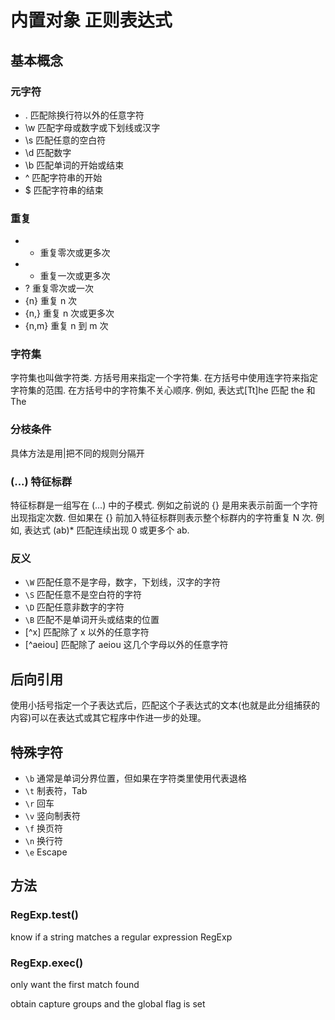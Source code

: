 # 内置对象 正则表达式

## 基本概念

### 元字符

- . 匹配除换行符以外的任意字符
- \w 匹配字母或数字或下划线或汉字
- \s 匹配任意的空白符
- \d 匹配数字
- \b 匹配单词的开始或结束
- ^ 匹配字符串的开始
- \$ 匹配字符串的结束

### 重复

- - 重复零次或更多次
- - 重复一次或更多次
- ? 重复零次或一次
- {n} 重复 n 次
- {n,} 重复 n 次或更多次
- {n,m} 重复 n 到 m 次

### 字符集

字符集也叫做字符类. 方括号用来指定一个字符集. 在方括号中使用连字符来指定字符集的范围. 在方括号中的字符集不关心顺序. 例如, 表达式[Tt]he 匹配 the 和 The

### 分枝条件

具体方法是用|把不同的规则分隔开

### (...) 特征标群

特征标群是一组写在 (...) 中的子模式. 例如之前说的 {} 是用来表示前面一个字符出现指定次数. 但如果在 {} 前加入特征标群则表示整个标群内的字符重复 N 次. 例如, 表达式 (ab)\* 匹配连续出现 0 或更多个 ab.

### 反义

- `\W` 匹配任意不是字母，数字，下划线，汉字的字符
- `\S` 匹配任意不是空白符的字符
- `\D` 匹配任意非数字的字符
- `\B` 匹配不是单词开头或结束的位置
- [^x] 匹配除了 x 以外的任意字符
- [^aeiou] 匹配除了 aeiou 这几个字母以外的任意字符

## 后向引用

使用小括号指定一个子表达式后，匹配这个子表达式的文本(也就是此分组捕获的内容)可以在表达式或其它程序中作进一步的处理。

## 特殊字符

- `\b` 通常是单词分界位置，但如果在字符类里使用代表退格
- `\t` 制表符，Tab
- `\r` 回车
- `\v` 竖向制表符
- `\f` 换页符
- `\n` 换行符
- `\e` Escape

## 方法

### RegExp.test()

know if a string matches a regular expression RegExp

### RegExp.exec()

only want the first match found

obtain capture groups and the global flag is set
